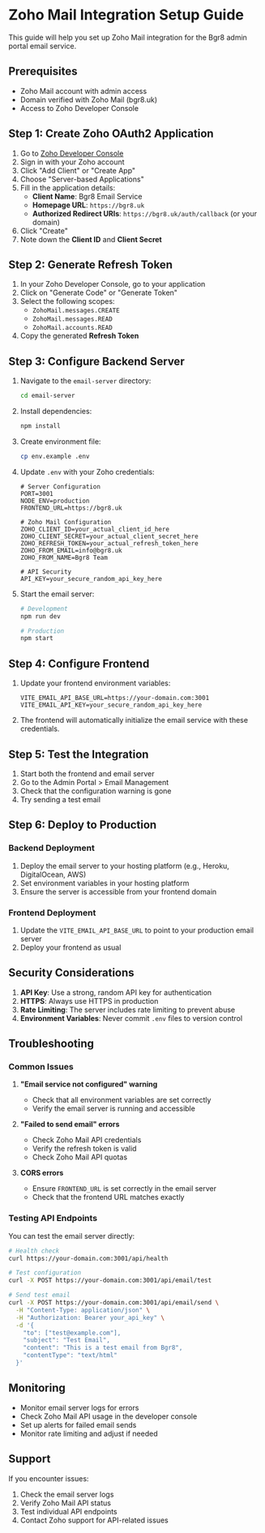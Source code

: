 # Zoho Mail Integration Setup Guide

This guide will help you set up Zoho Mail integration for the Bgr8 admin portal email service.

## Prerequisites

- Zoho Mail account with admin access
- Domain verified with Zoho Mail (bgr8.uk)
- Access to Zoho Developer Console

## Step 1: Create Zoho OAuth2 Application

1. Go to [Zoho Developer Console](https://api-console.zoho.com/)
2. Sign in with your Zoho account
3. Click "Add Client" or "Create App"
4. Choose "Server-based Applications"
5. Fill in the application details:
   - **Client Name**: Bgr8 Email Service
   - **Homepage URL**: `https://bgr8.uk`
   - **Authorized Redirect URIs**: `https://bgr8.uk/auth/callback` (or your domain)
6. Click "Create"
7. Note down the **Client ID** and **Client Secret**

## Step 2: Generate Refresh Token

1. In your Zoho Developer Console, go to your application
2. Click on "Generate Code" or "Generate Token"
3. Select the following scopes:
   - `ZohoMail.messages.CREATE`
   - `ZohoMail.messages.READ`
   - `ZohoMail.accounts.READ`
4. Copy the generated **Refresh Token**

## Step 3: Configure Backend Server

1. Navigate to the `email-server` directory:
   ```bash
   cd email-server
   ```

2. Install dependencies:
   ```bash
   npm install
   ```

3. Create environment file:
   ```bash
   cp env.example .env
   ```

4. Update `.env` with your Zoho credentials:
   ```env
   # Server Configuration
   PORT=3001
   NODE_ENV=production
   FRONTEND_URL=https://bgr8.uk

   # Zoho Mail Configuration
   ZOHO_CLIENT_ID=your_actual_client_id_here
   ZOHO_CLIENT_SECRET=your_actual_client_secret_here
   ZOHO_REFRESH_TOKEN=your_actual_refresh_token_here
   ZOHO_FROM_EMAIL=info@bgr8.uk
   ZOHO_FROM_NAME=Bgr8 Team

   # API Security
   API_KEY=your_secure_random_api_key_here
   ```

5. Start the email server:
   ```bash
   # Development
   npm run dev

   # Production
   npm start
   ```

## Step 4: Configure Frontend

1. Update your frontend environment variables:
   ```env
   VITE_EMAIL_API_BASE_URL=https://your-domain.com:3001
   VITE_EMAIL_API_KEY=your_secure_random_api_key_here
   ```

2. The frontend will automatically initialize the email service with these credentials.

## Step 5: Test the Integration

1. Start both the frontend and email server
2. Go to the Admin Portal > Email Management
3. Check that the configuration warning is gone
4. Try sending a test email

## Step 6: Deploy to Production

### Backend Deployment

1. Deploy the email server to your hosting platform (e.g., Heroku, DigitalOcean, AWS)
2. Set environment variables in your hosting platform
3. Ensure the server is accessible from your frontend domain

### Frontend Deployment

1. Update the `VITE_EMAIL_API_BASE_URL` to point to your production email server
2. Deploy your frontend as usual

## Security Considerations

1. **API Key**: Use a strong, random API key for authentication
2. **HTTPS**: Always use HTTPS in production
3. **Rate Limiting**: The server includes rate limiting to prevent abuse
4. **Environment Variables**: Never commit `.env` files to version control

## Troubleshooting

### Common Issues

1. **"Email service not configured" warning**
   - Check that all environment variables are set correctly
   - Verify the email server is running and accessible

2. **"Failed to send email" errors**
   - Check Zoho Mail API credentials
   - Verify the refresh token is valid
   - Check Zoho Mail API quotas

3. **CORS errors**
   - Ensure `FRONTEND_URL` is set correctly in the email server
   - Check that the frontend URL matches exactly

### Testing API Endpoints

You can test the email server directly:

```bash
# Health check
curl https://your-domain.com:3001/api/health

# Test configuration
curl -X POST https://your-domain.com:3001/api/email/test

# Send test email
curl -X POST https://your-domain.com:3001/api/email/send \
  -H "Content-Type: application/json" \
  -H "Authorization: Bearer your_api_key" \
  -d '{
    "to": ["test@example.com"],
    "subject": "Test Email",
    "content": "This is a test email from Bgr8",
    "contentType": "text/html"
  }'
```

## Monitoring

- Monitor email server logs for errors
- Check Zoho Mail API usage in the developer console
- Set up alerts for failed email sends
- Monitor rate limiting and adjust if needed

## Support

If you encounter issues:
1. Check the email server logs
2. Verify Zoho Mail API status
3. Test individual API endpoints
4. Contact Zoho support for API-related issues
